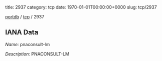title: 2937
category: tcp
date: 1970-01-01T00:00:00+0000
slug: tcp/2937

[portdb](/) / [tcp](/category/tcp.html) / 2937


## IANA Data

_Name:_ pnaconsult-lm

_Description:_ PNACONSULT-LM

